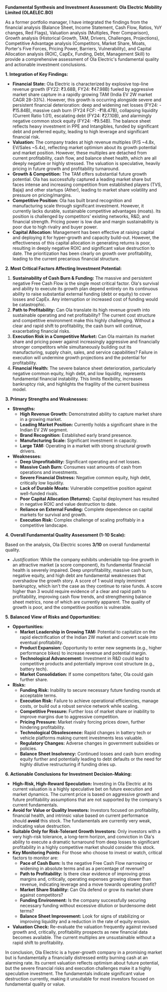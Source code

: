**Fundamental Synthesis and Investment Assessment: Ola Electric Mobility Limited (OLAELEC.BO)**

As a former portfolio manager, I have integrated the findings from the financial analysis (Balance Sheet, Income Statement, Cash Flow, Ratios, YoY changes, Red Flags), Valuation analysis (Multiples, Peer Comparison), Growth analysis (Historical Growth, TAM, Drivers, Challenges, Projections), Competitive Advantage analysis (Competitors, Market Share, Moats, Porter's Five Forces, Pricing Power, Barriers, Vulnerability), and Capital Allocation analysis (ROIC, CapEx, Funding, Debt, Management Skill) to provide a comprehensive assessment of Ola Electric's fundamental quality and actionable investment conclusions.

**1. Integration of Key Findings:**

*   **Financial State:** Ola Electric is characterized by explosive top-line revenue growth (FY22: ₹3.68B, FY24: ₹47.98B) fueled by aggressive market share capture in a rapidly growing TAM (India EV 2W market CAGR 28-33%). However, this growth is occurring alongside severe and persistent financial deterioration: deep and widening net losses (FY24: -₹15.84B), massive cash burn (FY24 FCF: -₹18.47B), collapsing liquidity (Current Ratio 1.01), escalating debt (FY24: ₹27.10B), and alarmingly negative common stock equity (FY24: -₹9.54B). The balance sheet reflects heavy investment in PPE and Intangibles, funded by significant debt and preferred equity, leading to high leverage and significant financial risk.
*   **Valuation:** The company trades at high revenue multiples (P/S ~4.8x, EV/Sales ~5.4x), reflecting market optimism about its growth potential and market position. However, these multiples are detached from current profitability, cash flow, and balance sheet health, which are all deeply negative or highly stressed. The valuation is speculative, heavily pricing in future growth and profitability turnaround.
*   **Growth & Competition:** The TAM offers substantial future growth potential. Ola has successfully captured a leading market share but faces intense and increasing competition from established players (TVS, Bajaj) and other startups (Ather), leading to market share volatility and pressure on pricing/margins.
*   **Competitive Position:** Ola has built brand recognition and manufacturing scale through significant investment. However, it currently lacks durable, sustainable competitive advantages (moats). Its position is challenged by competitors' existing networks, R&D, and financial strength. Pricing power is low due and margin sustainability is poor due to high rivalry and buyer power.
*   **Capital Allocation:** Management has been effective at raising capital and deploying it for hyper-growth and capacity build-out. However, the effectiveness of this capital allocation in generating returns is poor, resulting in deeply negative ROIC and significant value destruction to date. The prioritization has been clearly on growth over profitability, leading to the current precarious financial structure.

**2. Most Critical Factors Affecting Investment Potential:**

1.  **Sustainability of Cash Burn & Funding:** The massive and persistent negative Free Cash Flow is the single most critical factor. Ola's survival and ability to execute its growth plan depend entirely on its continuous ability to raise substantial external funding (debt or equity) to cover losses and CapEx. Any interruption or increased cost of funding would be catastrophic.
2.  **Path to Profitability:** Can Ola translate its high revenue growth into sustainable operating and net profitability? The current cost structure and competitive environment make this highly challenging. Without a clear and rapid shift to profitability, the cash burn will continue, exacerbating financial risks.
3.  **Execution Risk in a Competitive Market:** Can Ola maintain its market share and pricing power against increasingly aggressive and financially stronger competitors while simultaneously building out its manufacturing, supply chain, sales, and service capabilities? Failure in execution will undermine growth projections and the potential for profitability.
4.  **Financial Health:** The severe balance sheet deterioration, particularly negative common equity, high debt, and low liquidity, represents fundamental financial instability. This limits flexibility, increases bankruptcy risk, and highlights the fragility of the current business model.

**3. Primary Strengths and Weaknesses:**

*   **Strengths:**
    *   **High Revenue Growth:** Demonstrated ability to capture market share in a growing market.
    *   **Leading Market Position:** Currently holds a significant share in the Indian EV 2W segment.
    *   **Brand Recognition:** Established early brand presence.
    *   **Manufacturing Scale:** Significant investment in capacity.
    *   **Large TAM:** Operating in a market with strong structural growth drivers.
*   **Weaknesses:**
    *   **Deep Unprofitability:** Significant operating and net losses.
    *   **Massive Cash Burn:** Consumes vast amounts of cash from operations and investments.
    *   **Severe Financial Distress:** Negative common equity, high debt, critically low liquidity.
    *   **Lack of Durable Moats:** Vulnerable competitive position against well-funded rivals.
    *   **Poor Capital Allocation (Returns):** Capital deployment has resulted in negative ROIC and value destruction to date.
    *   **Reliance on External Funding:** Complete dependence on capital markets for survival and growth.
    *   **Execution Risk:** Complex challenge of scaling profitably in a competitive landscape.

**4. Overall Fundamental Quality Assessment (1-10 Scale):**

Based on the analysis, Ola Electric scores **3/10** on overall fundamental quality.

*   *Justification:* While the company exhibits undeniable top-line growth in an attractive market (a score component), its fundamental financial health is severely impaired. Deep unprofitability, massive cash burn, negative equity, and high debt are fundamental weaknesses that overshadow the growth story. A score of 1 would imply imminent bankruptcy, which isn't the case as they continue to raise funds. A score higher than 3 would require evidence of a clear and rapid path to profitability, improving cash flow trends, and strengthening balance sheet metrics, none of which are currently apparent. The quality of growth is poor, and the competitive position is vulnerable.

**5. Balanced View of Risks and Opportunities:**

*   **Opportunities:**
    *   **Market Leadership in Growing TAM:** Potential to capitalize on the rapid electrification of the Indian 2W market and convert scale into eventual profitability.
    *   **Product Expansion:** Opportunity to enter new segments (e.g., higher performance bikes) to increase revenue and potential margin.
    *   **Technological Advancement:** Investment in R&D could lead to competitive products and potentially improve cost structure (e.g., battery tech).
    *   **Market Consolidation:** If some competitors falter, Ola could gain further share.
*   **Risks:**
    *   **Funding Risk:** Inability to secure necessary future funding rounds at acceptable terms.
    *   **Execution Risk:** Failure to achieve operational efficiencies, manage costs, or build out a robust service network while scaling.
    *   **Competitive Pressure:** Further loss of market share or inability to improve margins due to aggressive competition.
    *   **Pricing Pressure:** Market rivalry forcing prices down, further hindering profitability.
    *   **Technological Obsolescence:** Rapid changes in battery tech or vehicle platforms making current investments less valuable.
    *   **Regulatory Changes:** Adverse changes in government subsidies or policies.
    *   **Balance Sheet Insolvency:** Continued losses and cash burn eroding equity further and potentially leading to debt defaults or the need for highly dilutive restructuring if funding dries up.

**6. Actionable Conclusions for Investment Decision-Making:**

*   **High-Risk, High-Reward Speculation:** Investing in Ola Electric at its current valuation is a highly speculative bet on future execution and market dynamics. The current price is based on aggressive growth and future profitability assumptions that are not supported by the company's current fundamentals.
*   **Avoid for Value or Quality Investors:** Investors focused on profitability, financial health, and intrinsic value based on current performance should **avoid** this stock. The fundamentals are currently very weak, indicating value destruction.
*   **Suitable Only for Risk-Tolerant Growth Investors:** Only investors with a very high-risk tolerance, a long-term horizon, and conviction in Ola's ability to execute a dramatic turnaround from deep losses to significant profitability in a highly competitive market should consider this stock.
*   **Key Monitoring Points:** For those who choose to invest or watch, critical factors to monitor are:
    *   **Pace of Cash Burn:** Is the negative Free Cash Flow narrowing or widening in absolute terms and as a percentage of revenue?
    *   **Path to Profitability:** Is there clear evidence of improving gross margins and, critically, operating expenses growing slower than revenue, indicating leverage and a move towards operating profit?
    *   **Market Share Stability:** Can Ola defend or grow its market share against competitors?
    *   **Funding Environment:** Is the company successfully securing necessary funding without excessive dilution or burdensome debt terms?
    *   **Balance Sheet Improvement:** Look for signs of stabilizing or improving liquidity and a reduction in the rate of equity erosion.
*   **Valuation Check:** Re-evaluate the valuation frequently against revised growth and, critically, profitability prospects as new financial data becomes available. The current multiples are unsustainable without a rapid shift to profitability.

In conclusion, Ola Electric is a hyper-growth company in a promising market but is fundamentally a financially distressed entity burning cash at an alarming rate. Its current valuation reflects optimism about future potential, but the severe financial risks and execution challenges make it a highly speculative investment. The fundamentals indicate significant value destruction currently, making it unsuitable for most investors focused on fundamental quality or value.